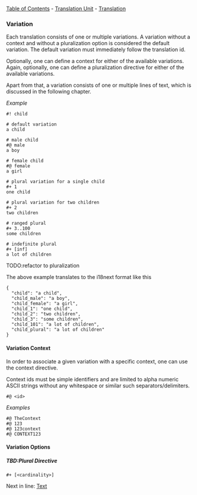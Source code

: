 [Table of Contents](./index.md) - [Translation Unit](./unit.md) - [Translation](./translation.md)

### Variation

Each translation consists of one or multiple variations. A variation without a
context and without a pluralization option is considered the default variation.
The default variation must immediately follow the translation id.

Optionally, one can define a context for either of the available variations.
Again, optionally, one can define a pluralization directive for either of the
available variations.

Apart from that, a variation consists of one or multiple lines of text, which
is discussed in the following chapter.

*Example*

```
#! child

# default variation
a child

# male child
#@ male
a boy

# female child
#@ female
a girl

# plural variation for a single child
#+ 1
one child

# plural variation for two children
#+ 2
two children

# ranged plural
#+ 3..100
some children

# indefinite plural
#+ [inf]
a lot of children
```

TODO:refactor to pluralization

The above example translates to the i18next format like this

```
{
  "child": "a child",
  "child_male": "a boy",
  "child_female": "a girl",
  "child_1": "one child",
  "child_2": "two children",
  "child_3": "some children",
  "child_101": "a lot of children",
  "child_plural": "a lot of children"
}
```


#### Variation Context

In order to associate a given variation with a specific context, one can use the
context directive.

Context ids must be simple identifiers and are limited to alpha numeric ASCII
strings without any whitespace or similar such separators/delimiters.

```
#@ <id>
```

*Examples*

```
#@ TheContext
#@ 123
#@ 123context
#@ CONTEXT123
```


#### Variation Options

##### TBD:Plural Directive

```
#+ [<cardinality>]
```


Next in line: [Text](./text.md)

